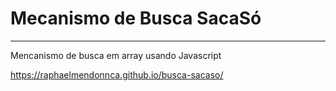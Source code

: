 # Mecanismo de Busca SacaSó

----

Mencanismo de busca em array usando Javascript

https://raphaelmendonnca.github.io/busca-sacaso/

